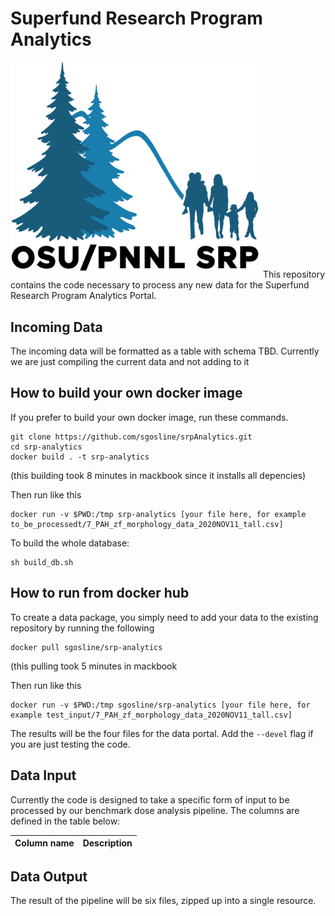 # Superfund Research Program Analytics
<img src="OSU-PNNLsuperfund_Small.png"  width="400">
This repository contains the code necessary to process any new data for the Superfund Research Program Analytics Portal.

## Incoming Data
The incoming data will be formatted as a table with schema TBD. Currently we are just compiling the current data and not adding to it

## How to build your own docker image
If you prefer to build your own docker image, run these commands.

```
git clone https://github.com/sgosline/srpAnalytics.git
cd srp-analytics
docker build . -t srp-analytics
```
(this building took 8 minutes in mackbook since it installs all depencies)

Then run like this
```
docker run -v $PWD:/tmp srp-analytics [your file here, for example to_be_processedt/7_PAH_zf_morphology_data_2020NOV11_tall.csv]
```

To build the whole database:

``` 1c-enterprise
sh build_db.sh
```

## How to run from docker hub
To create a data package, you simply need to add your data to the existing repository by running the following

```
docker pull sgosline/srp-analytics
```
(this pulling took 5 minutes in mackbook

Then run like this
```
docker run -v $PWD:/tmp sgosline/srp-analytics [your file here, for example test_input/7_PAH_zf_morphology_data_2020NOV11_tall.csv]
```

The results will be the four files for the data portal. Add the `--devel` flag if you are just testing the code.

## Data Input
Currently the code is designed to take a specific form of input to be processed by our benchmark dose analysis pipeline. The columns are defined in the table below:

| Column name| Description|
| ---| ---|


## Data Output
The result of the pipeline will be six files, zipped up into a single resource.
